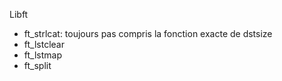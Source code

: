 Libft
- ft_strlcat: toujours pas compris la fonction exacte de dstsize
- ft_lstclear
- ft_lstmap
- ft_split